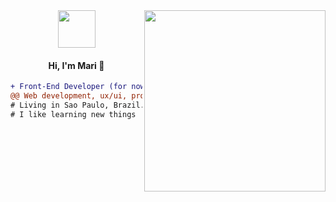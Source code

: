 <div>
  <img src="https://i.pinimg.com/564x/5d/0a/82/5d0a8287b12465789968c1742651dfb0.jpg" width="290px" align="right" />
</div>

<div align="center">
  <img src="https://media.giphy.com/media/v1.Y2lkPTc5MGI3NjExbWNrdHRsMmV6NHV1NGIwdXN6MmZpZ3g2c3oycDIxemcwdDluMjBmOCZlcD12MV9pbnRlcm5hbF9naWZfYnlfaWQmY3Q9cw/XEOUMqltCrGdCnatFF/giphy.gif" width="60px" align="center">
  <h4  align="center">Hi, I'm Mari 👋</h4>
</div>

  ```diff
  + Front-End Developer (for now)
  @@ Web development, ux/ui, programming languages @@
  # Living in Sao Paulo, Brazil.
  # I like learning new things
  ```




